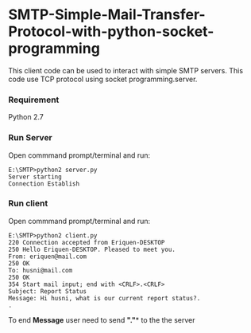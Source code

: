 # SMTP-Simple-Mail-Transfer-Protocol-with-python-socket-programming
This client code can be used to interact with simple SMTP servers. This code use TCP protocol using socket programming.server.

### Requirement 
Python 2.7<br>

### Run Server
Open commmand prompt/terminal  and run:

```
E:\SMTP>python2 server.py
Server starting
Connection Establish
```

### Run client
Open commmand prompt/terminal  and run:

```
E:\SMTP>python2 client.py
220 Connection accepted from Eriquen-DESKTOP
250 Hello Eriquen-DESKTOP. Pleased to meet you.
From: eriquen@mail.com
250 OK
To: husni@mail.com
250 OK
354 Start mail input; end with <CRLF>.<CRLF>
Subject: Report Status
Message: Hi husni, what is our current report status?.
.
```

To end **Message** user need to send **"."*** to the the server

